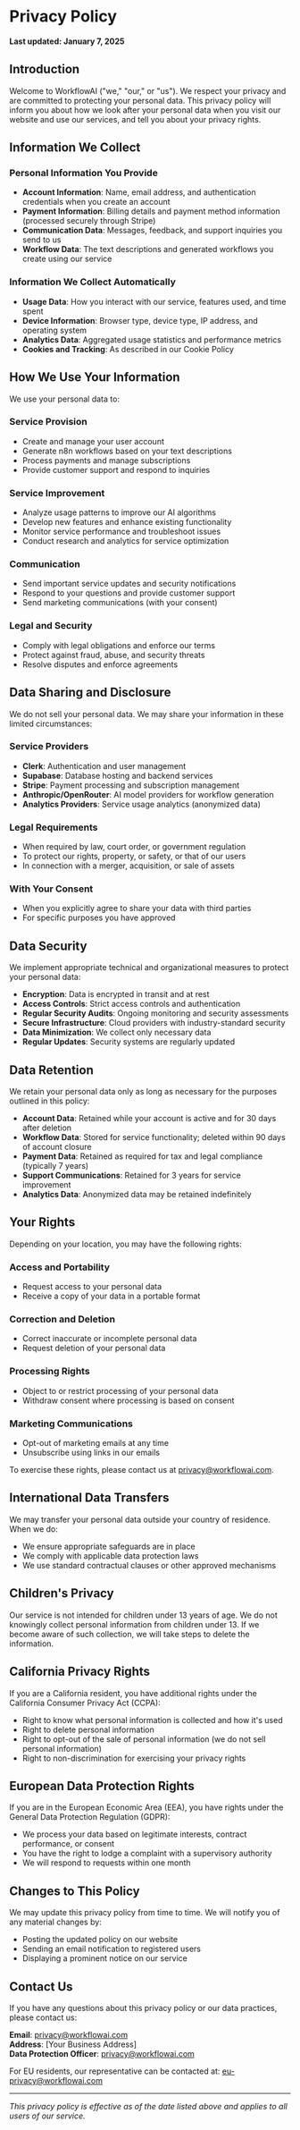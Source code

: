 # Privacy Policy

**Last updated: January 7, 2025**

## Introduction

Welcome to WorkflowAI ("we," "our," or "us"). We respect your privacy and are committed to protecting your personal data. This privacy policy will inform you about how we look after your personal data when you visit our website and use our services, and tell you about your privacy rights.

## Information We Collect

### Personal Information You Provide
- **Account Information**: Name, email address, and authentication credentials when you create an account
- **Payment Information**: Billing details and payment method information (processed securely through Stripe)
- **Communication Data**: Messages, feedback, and support inquiries you send to us
- **Workflow Data**: The text descriptions and generated workflows you create using our service

### Information We Collect Automatically
- **Usage Data**: How you interact with our service, features used, and time spent
- **Device Information**: Browser type, device type, IP address, and operating system
- **Analytics Data**: Aggregated usage statistics and performance metrics
- **Cookies and Tracking**: As described in our Cookie Policy

## How We Use Your Information

We use your personal data to:

### Service Provision
- Create and manage your user account
- Generate n8n workflows based on your text descriptions
- Process payments and manage subscriptions
- Provide customer support and respond to inquiries

### Service Improvement
- Analyze usage patterns to improve our AI algorithms
- Develop new features and enhance existing functionality
- Monitor service performance and troubleshoot issues
- Conduct research and analytics for service optimization

### Communication
- Send important service updates and security notifications
- Respond to your questions and provide customer support
- Send marketing communications (with your consent)

### Legal and Security
- Comply with legal obligations and enforce our terms
- Protect against fraud, abuse, and security threats
- Resolve disputes and enforce agreements

## Data Sharing and Disclosure

We do not sell your personal data. We may share your information in these limited circumstances:

### Service Providers
- **Clerk**: Authentication and user management
- **Supabase**: Database hosting and backend services
- **Stripe**: Payment processing and subscription management
- **Anthropic/OpenRouter**: AI model providers for workflow generation
- **Analytics Providers**: Service usage analytics (anonymized data)

### Legal Requirements
- When required by law, court order, or government regulation
- To protect our rights, property, or safety, or that of our users
- In connection with a merger, acquisition, or sale of assets

### With Your Consent
- When you explicitly agree to share your data with third parties
- For specific purposes you have approved

## Data Security

We implement appropriate technical and organizational measures to protect your personal data:

- **Encryption**: Data is encrypted in transit and at rest
- **Access Controls**: Strict access controls and authentication
- **Regular Security Audits**: Ongoing monitoring and security assessments
- **Secure Infrastructure**: Cloud providers with industry-standard security
- **Data Minimization**: We collect only necessary data
- **Regular Updates**: Security systems are regularly updated

## Data Retention

We retain your personal data only as long as necessary for the purposes outlined in this policy:

- **Account Data**: Retained while your account is active and for 30 days after deletion
- **Workflow Data**: Stored for service functionality; deleted within 90 days of account closure
- **Payment Data**: Retained as required for tax and legal compliance (typically 7 years)
- **Support Communications**: Retained for 3 years for service improvement
- **Analytics Data**: Anonymized data may be retained indefinitely

## Your Rights

Depending on your location, you may have the following rights:

### Access and Portability
- Request access to your personal data
- Receive a copy of your data in a portable format

### Correction and Deletion
- Correct inaccurate or incomplete personal data
- Request deletion of your personal data

### Processing Rights
- Object to or restrict processing of your personal data
- Withdraw consent where processing is based on consent

### Marketing Communications
- Opt-out of marketing emails at any time
- Unsubscribe using links in our emails

To exercise these rights, please contact us at privacy@workflowai.com.

## International Data Transfers

We may transfer your personal data outside your country of residence. When we do:
- We ensure appropriate safeguards are in place
- We comply with applicable data protection laws
- We use standard contractual clauses or other approved mechanisms

## Children's Privacy

Our service is not intended for children under 13 years of age. We do not knowingly collect personal information from children under 13. If we become aware of such collection, we will take steps to delete the information.

## California Privacy Rights

If you are a California resident, you have additional rights under the California Consumer Privacy Act (CCPA):
- Right to know what personal information is collected and how it's used
- Right to delete personal information
- Right to opt-out of the sale of personal information (we do not sell personal information)
- Right to non-discrimination for exercising your privacy rights

## European Data Protection Rights

If you are in the European Economic Area (EEA), you have rights under the General Data Protection Regulation (GDPR):
- We process your data based on legitimate interests, contract performance, or consent
- You have the right to lodge a complaint with a supervisory authority
- We will respond to requests within one month

## Changes to This Policy

We may update this privacy policy from time to time. We will notify you of any material changes by:
- Posting the updated policy on our website
- Sending an email notification to registered users
- Displaying a prominent notice on our service

## Contact Us

If you have any questions about this privacy policy or our data practices, please contact us:

**Email**: privacy@workflowai.com  
**Address**: [Your Business Address]  
**Data Protection Officer**: privacy@workflowai.com

For EU residents, our representative can be contacted at: eu-privacy@workflowai.com

---

*This privacy policy is effective as of the date listed above and applies to all users of our service.*